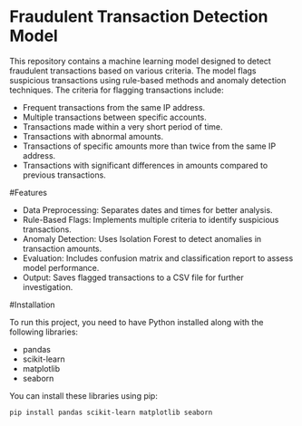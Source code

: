 # Fraudulent Transaction Detection Model

This repository contains a machine learning model designed to detect fraudulent transactions based on various criteria. The model flags suspicious transactions using rule-based methods and anomaly detection techniques. The criteria for flagging transactions include:

- Frequent transactions from the same IP address.
- Multiple transactions between specific accounts.
- Transactions made within a very short period of time.
- Transactions with abnormal amounts.
- Transactions of specific amounts more than twice from the same IP address.
- Transactions with significant differences in amounts compared to previous transactions.

#Features

- Data Preprocessing: Separates dates and times for better analysis.
- Rule-Based Flags: Implements multiple criteria to identify suspicious transactions.
- Anomaly Detection: Uses Isolation Forest to detect anomalies in transaction amounts.
- Evaluation: Includes confusion matrix and classification report to assess model performance.
- Output: Saves flagged transactions to a CSV file for further investigation.

#Installation

To run this project, you need to have Python installed along with the following libraries:
- pandas
- scikit-learn
- matplotlib
- seaborn

You can install these libraries using pip:
```bash
pip install pandas scikit-learn matplotlib seaborn
